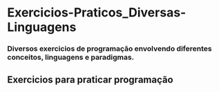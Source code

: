 # Exercicios-Praticos_Diversas-Linguagens

### Diversos exercicios de programação envolvendo diferentes conceitos, linguagens e paradigmas.

## Exercicios para praticar programação
